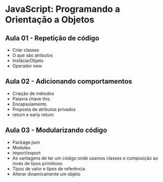 # JavaScript: Programando a Orientação a Objetos

## Aula 01 - Repetição de código

- Criar classes
- O que são atributos
- Instâcia/Objeto
- Operador new

## Aula 02 - Adicionando comportamentos

- Criação de métodos
- Palavra chave this
- Encapsulamento
- Proposta de atributos privados
- return e early return

## Aula 03 - Modularizando código

- Package.json
- Modules
- import/export
- As vantagens de ter um código onde usamos classes e composição ao invés de tipos primitivos
- Tipos de valor e tipos de referência
- Alterar dinamicamente um objeto